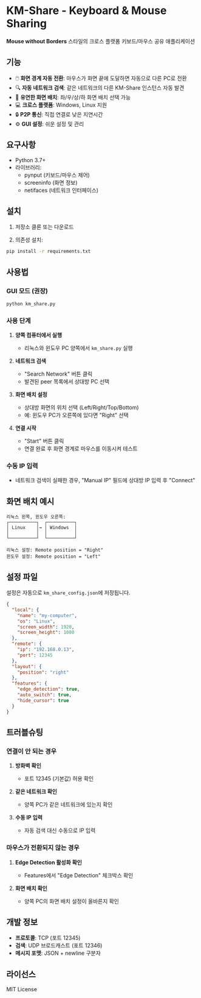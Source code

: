 # KM-Share - Keyboard & Mouse Sharing

**Mouse without Borders** 스타일의 크로스 플랫폼 키보드/마우스 공유 애플리케이션

## 기능

- 🖱️ **화면 경계 자동 전환**: 마우스가 화면 끝에 도달하면 자동으로 다른 PC로 전환
- 🔍 **자동 네트워크 검색**: 같은 네트워크의 다른 KM-Share 인스턴스 자동 발견
- 🎯 **유연한 화면 배치**: 좌/우/상/하 화면 배치 선택 가능
- 💻 **크로스 플랫폼**: Windows, Linux 지원
- 🔒 **P2P 통신**: 직접 연결로 낮은 지연시간
- ⚙️ **GUI 설정**: 쉬운 설정 및 관리

## 요구사항

- Python 3.7+
- 라이브러리:
  - pynput (키보드/마우스 제어)
  - screeninfo (화면 정보)
  - netifaces (네트워크 인터페이스)

## 설치

1. 저장소 클론 또는 다운로드

2. 의존성 설치:
```bash
pip install -r requirements.txt
```

## 사용법

### GUI 모드 (권장)

```bash
python km_share.py
```

### 사용 단계

1. **양쪽 컴퓨터에서 실행**
   - 리눅스와 윈도우 PC 양쪽에서 `km_share.py` 실행

2. **네트워크 검색**
   - "Search Network" 버튼 클릭
   - 발견된 peer 목록에서 상대방 PC 선택

3. **화면 배치 설정**
   - 상대방 화면의 위치 선택 (Left/Right/Top/Bottom)
   - 예: 윈도우 PC가 오른쪽에 있다면 "Right" 선택

4. **연결 시작**
   - "Start" 버튼 클릭
   - 연결 완료 후 화면 경계로 마우스를 이동시켜 테스트

### 수동 IP 입력

- 네트워크 검색이 실패한 경우, "Manual IP" 필드에 상대방 IP 입력 후 "Connect"

## 화면 배치 예시

```
리눅스 왼쪽, 윈도우 오른쪽:
┌──────────┐  ┌──────────┐
│ Linux    │→ │ Windows  │
│          │  │          │
└──────────┘  └──────────┘

리눅스 설정: Remote position = "Right"
윈도우 설정: Remote position = "Left"
```

## 설정 파일

설정은 자동으로 `km_share_config.json`에 저장됩니다.

```json
{
  "local": {
    "name": "my-computer",
    "os": "Linux",
    "screen_width": 1920,
    "screen_height": 1080
  },
  "remote": {
    "ip": "192.168.0.13",
    "port": 12345
  },
  "layout": {
    "position": "right"
  },
  "features": {
    "edge_detection": true,
    "auto_switch": true,
    "hide_cursor": true
  }
}
```

## 트러블슈팅

### 연결이 안 되는 경우

1. **방화벽 확인**
   - 포트 12345 (기본값) 허용 확인

2. **같은 네트워크 확인**
   - 양쪽 PC가 같은 네트워크에 있는지 확인

3. **수동 IP 입력**
   - 자동 검색 대신 수동으로 IP 입력

### 마우스가 전환되지 않는 경우

1. **Edge Detection 활성화 확인**
   - Features에서 "Edge Detection" 체크박스 확인

2. **화면 배치 확인**
   - 양쪽 PC의 화면 배치 설정이 올바른지 확인

## 개발 정보

- **프로토콜**: TCP (포트 12345)
- **검색**: UDP 브로드캐스트 (포트 12346)
- **메시지 포맷**: JSON + newline 구분자

## 라이선스

MIT License
